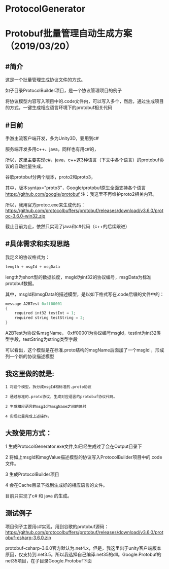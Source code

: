 # ProtocolGenerator

Protobuf批量管理自动生成方案（2019/03/20）
================================================
#简介
-------------------------------------------
这是一个批量管理生成协议文件的方式。

如子目录ProtocolBuilder项目，是一个协议管理项目的例子

将协议模型内容写入项目中的.code文件内，可以写入多个，然后，通过生成项目的方式，一键生成相应语言环境下的protobuf相关代码

#目前
-----------------------------------------
手游主流客户端开发，多为Unity3D，要用到c# 

服务端开发多用c++、java，同样也有用c#的，

所以，这里主要实现c#，java，c++这3种语言（下文中各个语言）的protobuf协议的自动批量生成。

谷歌protobuf分两个版本，proto2和proto3，

其中，版本syntax="proto3"，Google/protobuf原生全面支持各个语言 https://github.com/google/protobuf 
注：我这里不再维护proto2相关内容。

所以，我用官方protoc.exe来生成代码： https://github.com/protocolbuffers/protobuf/releases/download/v3.6.0/protoc-3.6.0-win32.zip

截止目前为止，依然只实现了java和c#代码（c++的后续跟进）

#具体需求和实现思路
--------------------------------------
我定义的协议格式为：
```c
length + msgId + msgData
```
length为short型的数据长度，msgId为int32的协议编号，msgData为标准protobuf数据。

其中，msgId和msgData的描述模型，是以如下格式写在.code后缀的文件中的：
```c
message A2BTest 0xff00001
{
	required int32 testInt = 1;
	required string testString = 2;
}
```
A2BTest为协议名msgName， 0xff00001为协议编号msgId，testInt为int32类型字段，testString为string类型字段

可以看出，这个模型是在标准.proto结构的msgName后面加了一个msgId ，形成列一个新的协议描述模型

我这里做的就是:
---------------------------------------------
	1 将这个模型，拆分成msgId和标准的.proto协议

	2 通过标准的.proto协议，生成对应语言的protobuf协议代码。

	3 生成相应语言的msgId与msgName之间的映射

	4 实现批量完成上述操作。

大致使用方式：
----------------------------------------
1 生成ProtocolGenerator.exe文件,如已经生成过了会在Output目录下

2 将如上msgId和msgValue描述模型的协议写入ProtocolBuilder项目中的.code文件。

3 生成ProtocolBuilder项目

4 会在Cache目录下找到生成好的相应语言的文件。

目前只实现了c# 和 java 的生成。

测试例子
--------------------------------------
项目例子主要用c#实现，用到谷歌的protobuf源码：https://github.com/protocolbuffers/protobuf/releases/download/v3.6.0/protobuf-csharp-3.6.0.zip

protobuf-csharp-3.6.0官方默认为.net4.x，但是，我这里出于unity客户端版本原因，仅支持到.net3.5。所以我选择自己编译.net35的dll。Google.Protobuf的net35项目，在子目录Google.Protobuf下面
